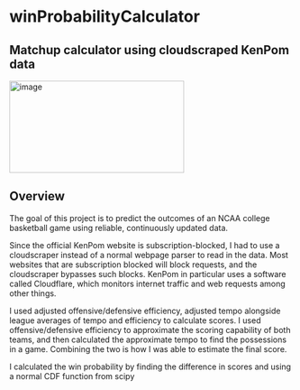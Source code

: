 # winProbabilityCalculator
## Matchup calculator using cloudscraped KenPom data

<img width="310" height="163" alt="image" src="https://github.com/user-attachments/assets/b791212f-0298-4bd1-b73a-b6fc64305db7" />

## Overview
The goal of this project is to predict the outcomes of an NCAA college basketball game using reliable, continuously updated data.

Since the official KenPom website is subscription-blocked, I had to use a cloudscraper instead of a normal webpage parser to read in the data. Most websites that are subscription blocked will block requests, and the cloudscraper bypasses such blocks. KenPom in particular uses a software called Cloudflare, which monitors internet traffic and web requests among other things. 

I used adjusted offensive/defensive efficiency, adjusted tempo alongside league averages of tempo and efficiency to calculate scores. I used offensive/defensive efficiency to approximate the scoring capability of both teams, and then calculated the approximate tempo to find the possessions in a game. Combining the two is how I was able to estimate the final score.

I calculated the win probability by finding the difference in scores and using a normal CDF function from scipy



